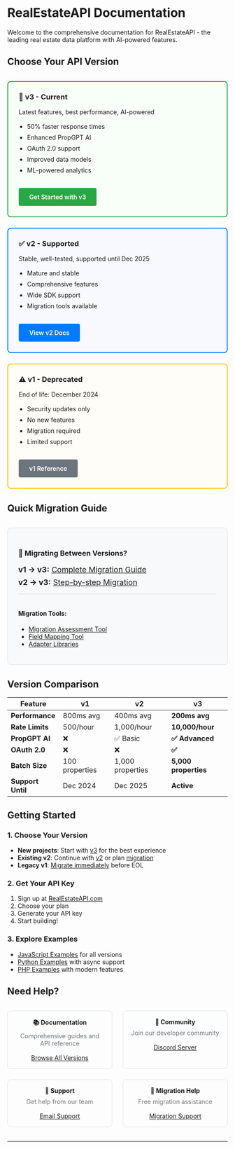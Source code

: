 # RealEstateAPI Documentation

Welcome to the comprehensive documentation for RealEstateAPI - the leading real estate data platform with AI-powered features.

## Choose Your API Version

<div class="version-selector">
  <div class="version-card current">
    <h3>🚀 v3 - Current</h3>
    <p>Latest features, best performance, AI-powered</p>
    <ul>
      <li>50% faster response times</li>
      <li>Enhanced PropGPT AI</li>
      <li>OAuth 2.0 support</li>
      <li>Improved data models</li>
      <li>ML-powered analytics</li>
    </ul>
    <a href="./v3/api-reference/overview" class="btn-primary">Get Started with v3</a>
  </div>
  
  <div class="version-card supported">
    <h3>✅ v2 - Supported</h3>
    <p>Stable, well-tested, supported until Dec 2025</p>
    <ul>
      <li>Mature and stable</li>
      <li>Comprehensive features</li>
      <li>Wide SDK support</li>
      <li>Migration tools available</li>
    </ul>
    <a href="./v2/api-reference/overview" class="btn-secondary">View v2 Docs</a>
  </div>
  
  <div class="version-card deprecated">
    <h3>⚠️ v1 - Deprecated</h3>
    <p>End of life: December 2024</p>
    <ul>
      <li>Security updates only</li>
      <li>No new features</li>
      <li>Migration required</li>
      <li>Limited support</li>
    </ul>
    <a href="./v1/api-reference/overview" class="btn-tertiary">v1 Reference</a>
  </div>
</div>

## Quick Migration Guide

<div class="migration-guide">
  <h3>🔄 Migrating Between Versions?</h3>
  
  <div class="migration-path">
    <strong>v1 → v3:</strong> <a href="./v3/migration/v1-to-v3">Complete Migration Guide</a>
  </div>
  
  <div class="migration-path">
    <strong>v2 → v3:</strong> <a href="./v3/migration/v2-to-v3">Step-by-step Migration</a>
  </div>
  
  <div class="migration-tools">
    <h4>Migration Tools:</h4>
    <ul>
      <li><a href="https://tools.realestateapi.com/migrate">Migration Assessment Tool</a></li>
      <li><a href="https://tools.realestateapi.com/field-mapper">Field Mapping Tool</a></li>
      <li><a href="https://github.com/realestateapi/v3-adapters">Adapter Libraries</a></li>
    </ul>
  </div>
</div>

## Version Comparison

| Feature | v1 | v2 | v3 |
|---------|----|----|----| 
| **Performance** | 800ms avg | 400ms avg | **200ms avg** |
| **Rate Limits** | 500/hour | 1,000/hour | **10,000/hour** |
| **PropGPT AI** | ❌ | ✅ Basic | **✅ Advanced** |
| **OAuth 2.0** | ❌ | ❌ | **✅** |
| **Batch Size** | 100 properties | 1,000 properties | **5,000 properties** |
| **Support Until** | Dec 2024 | Dec 2025 | **Active** |

## Getting Started

### 1. Choose Your Version
- **New projects**: Start with [v3](./v3/api-reference/overview) for the best experience
- **Existing v2**: Continue with [v2](./v2/api-reference/overview) or plan [migration](./v3/migration/v2-to-v3)
- **Legacy v1**: [Migrate immediately](./v3/migration/v1-to-v3) before EOL

### 2. Get Your API Key
1. Sign up at [RealEstateAPI.com](https://www.realestateapi.com)
2. Choose your plan
3. Generate your API key
4. Start building!

### 3. Explore Examples
- [JavaScript Examples](../examples/) for all versions
- [Python Examples](../examples/) with async support
- [PHP Examples](../examples/) with modern features

## Need Help?

<div class="support-grid">
  <div class="support-option">
    <h4>📚 Documentation</h4>
    <p>Comprehensive guides and API reference</p>
    <a href="./versions">Browse All Versions</a>
  </div>
  
  <div class="support-option">
    <h4>💬 Community</h4>
    <p>Join our developer community</p>
    <a href="https://discord.gg/realestateapi">Discord Server</a>
  </div>
  
  <div class="support-option">
    <h4>📧 Support</h4>
    <p>Get help from our team</p>
    <a href="mailto:support@realestateapi.com">Email Support</a>
  </div>
  
  <div class="support-option">
    <h4>🔄 Migration Help</h4>
    <p>Free migration assistance</p>
    <a href="mailto:migration@realestateapi.com">Migration Support</a>
  </div>
</div>

---

<style>
.version-selector {
  display: grid;
  grid-template-columns: repeat(auto-fit, minmax(300px, 1fr));
  gap: 1.5rem;
  margin: 2rem 0;
}

.version-card {
  border: 2px solid #e1e5e9;
  border-radius: 8px;
  padding: 1.5rem;
  background: #f8f9fa;
}

.version-card.current {
  border-color: #28a745;
  background: #f8fff9;
}

.version-card.supported {
  border-color: #007bff;
  background: #f8f9ff;
}

.version-card.deprecated {
  border-color: #ffc107;
  background: #fffdf8;
}

.version-card h3 {
  margin-top: 0;
  margin-bottom: 1rem;
}

.version-card ul {
  margin: 1rem 0;
  padding-left: 1.2rem;
}

.version-card li {
  margin-bottom: 0.5rem;
}

.btn-primary, .btn-secondary, .btn-tertiary {
  display: inline-block;
  padding: 0.75rem 1.5rem;
  border-radius: 4px;
  text-decoration: none;
  font-weight: 600;
  text-align: center;
  margin-top: 1rem;
}

.btn-primary {
  background: #28a745;
  color: white;
}

.btn-secondary {
  background: #007bff;
  color: white;
}

.btn-tertiary {
  background: #6c757d;
  color: white;
}

.migration-guide {
  background: #f8f9fa;
  border: 1px solid #dee2e6;
  border-radius: 8px;
  padding: 1.5rem;
  margin: 2rem 0;
}

.migration-path {
  margin: 0.5rem 0;
  font-size: 1.1rem;
}

.migration-tools {
  margin-top: 1rem;
  padding-top: 1rem;
  border-top: 1px solid #dee2e6;
}

.support-grid {
  display: grid;
  grid-template-columns: repeat(auto-fit, minmax(200px, 1fr));
  gap: 1.5rem;
  margin: 2rem 0;
}

.support-option {
  text-align: center;
  padding: 1rem;
  border: 1px solid #dee2e6;
  border-radius: 8px;
}

.support-option h4 {
  margin: 0 0 0.5rem 0;
}

.support-option p {
  margin: 0.5rem 0 1rem 0;
  color: #6c757d;
}
</style>